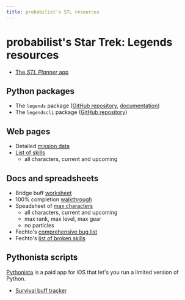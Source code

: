 ```yaml
---
title: probabilist's STL resources
---
```


# probabilist's Star Trek: Legends resources

* [The *STL Planner* app](https://github.com/probabilist/legends#the-stl-planner-app)

## Python packages

* The `legends` package ([GitHub repository](https://github.com/probabilist/legends), [documentation](https://probabilist.github.io/legends/legends/))
* The `legendscli` package ([GitHub repository](https://github.com/probabilist/legendscli))

## Web pages

* Detailed [mission data](https://probabilist.github.io/legends/missions.html)
* [List of skills](https://probabilist.github.io/legends/skills.html)
    - all characters, current and upcoming

## Docs and spreadsheets

* Bridge buff [worksheet](https://docs.google.com/spreadsheets/d/1bdKFLJ48N37STNxIX1DTIKrymVTiLZsREI6XDuoJ14g/edit?usp=sharing)
* 100% completion [walkthrough](https://docs.google.com/document/d/1m-YgpwpSFOjUUKkYVSd8su23u30Tbvi8pxESson9q30/edit?usp=sharing)
* Speadsheet of [max characters](https://docs.google.com/spreadsheets/d/1LKKvq_V010LMWGRaIMm8oaSkdP6zQo1WinTLbPxY4NY/edit?usp=sharing)
    - all characters, current and upcoming
    - max rank, max level, max gear
    - no particles
* Fechto's [comprehensive bug list](https://docs.google.com/document/d/10o3CHkV_W46IQM-nXThbyMDdHj4BpBWDjNw0CuTuBF8/edit)
* Fechto's [list of broken skills](https://docs.google.com/document/d/12yYxhh5u2Y2ohSRwk17q9GiIVdSyE-xua6MN8tlMnFE/edit)

## Pythonista scripts

[Pythonista](https://omz-software.com/pythonista/) is a paid app for iOS that let's you run a limited version of Python.

* [Survival buff tracker](https://probabilist.github.io/legends/bufftracker.py)
